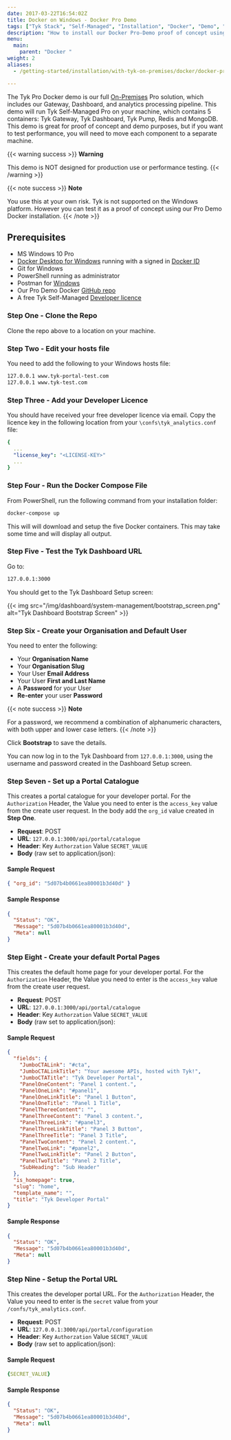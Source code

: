 ```yaml
---
date: 2017-03-22T16:54:02Z
title: Docker on Windows - Docker Pro Demo
tags: ["Tyk Stack", "Self-Managed", "Installation", "Docker", "Demo", "Windows"]
description: "How to install our Docker Pro-Demo proof of concept using Docker on Windows"
menu:
  main:
    parent: "Docker "
weight: 2
aliases:
  - /getting-started/installation/with-tyk-on-premises/docker/docker-pro-demo/docker-pro-demo-windows/

---
```


The Tyk Pro Docker demo is our full [On-Premises](https://tyk.io/api-gateway/on-premise/) Pro solution, which includes our Gateway, Dashboard, and analytics processing pipeline. This demo will run Tyk Self-Managed Pro on your machine, which contains 5 containers: Tyk Gateway, Tyk Dashboard, Tyk Pump, Redis and MongoDB. This demo is great for proof of concept and demo purposes, but if you want to test performance, you will need to move each component to a separate machine.

{{< warning success >}}
**Warning**  

This demo is NOT designed for production use or performance testing. 
{{< /warning >}}

{{< note success >}}
**Note**  

You use this at your own risk. Tyk is not supported on the Windows platform. However you can test it as a proof of concept using our Pro Demo Docker installation.
{{< /note >}}

## Prerequisites

- MS Windows 10 Pro
- [Docker Desktop for Windows](https://docs.docker.com/docker-for-windows/install/) running with a signed in [Docker ID](https://docs.docker.com/docker-id/)
- Git for Windows
- PowerShell running as administrator
- Postman for [Windows](https://www.getpostman.com/downloads/)
- Our Pro Demo Docker [GitHub repo](https://github.com/TykTechnologies/tyk-pro-docker-demo)
- A free Tyk Self-Managed [Developer licence](https://tyk.io/product/tyk-on-premises-free-edition/)

### Step One - Clone the Repo

Clone the repo above to a location on your machine.

### Step Two - Edit your hosts file

You need to add the following to your Windows hosts file:

```bash
127.0.0.1 www.tyk-portal-test.com
127.0.0.1 www.tyk-test.com
```

### Step Three - Add your Developer Licence

You should have received your free developer licence via email. Copy the licence key in the following location from your `\confs\tyk_analytics.conf` file:

```yaml
{
  ...
  "license_key": "<LICENSE-KEY>"
  ...
}
```

### Step Four - Run the Docker Compose File

From PowerShell, run the following command from your installation folder:

```bash
docker-compose up
```

This will will download and setup the five Docker containers. This may take some time and will display all output.

### Step Five - Test the Tyk Dashboard URL

Go to:

```bash
127.0.0.1:3000
```

You should get to the Tyk Dashboard Setup screen:

{{< img src="/img/dashboard/system-management/bootstrap_screen.png" alt="Tyk Dashboard Bootstrap Screen" >}}

### Step Six - Create your Organisation and Default User

You need to enter the following:

- Your **Organisation Name**
- Your **Organisation Slug**
- Your User **Email Address**
- Your User **First and Last Name**
- A **Password** for your User
- **Re-enter** your user **Password**

{{< note success >}}
**Note**  

For a password, we recommend a combination of alphanumeric characters, with both upper and lower case
letters.
{{< /note >}}

Click **Bootstrap** to save the details.

You can now log in to the Tyk Dashboard from `127.0.0.1:3000`, using the username and password created in the Dashboard Setup screen.

### Step Seven - Set up a Portal Catalogue

This creates a portal catalogue for your developer portal. For the `Authorization` Header, the Value you need to enter is the `access_key` value from the create user request. In the body add the `org_id` value created in **Step One**.

- **Request**: POST
- **URL**: `127.0.0.1:3000/api/portal/catalogue`
- **Header**: Key `Authorzation` Value `SECRET_VALUE`
- **Body** (raw set to application/json):

#### Sample Request

```json
{ "org_id": "5d07b4b0661ea80001b3d40d" }
```

#### Sample Response

```json
{
  "Status": "OK",
  "Message": "5d07b4b0661ea80001b3d40d",
  "Meta": null
}
```

### Step Eight - Create your default Portal Pages

This creates the default home page for your developer portal. For the `Authorization` Header, the Value you need to enter is the `access_key` value from the create user request.

- **Request**: POST
- **URL**: `127.0.0.1:3000/api/portal/catalogue`
- **Header**: Key `Authorzation` Value `SECRET_VALUE`
- **Body** (raw set to application/json):

#### Sample Request

```json
{
  "fields": {
    "JumboCTALink": "#cta",
    "JumboCTALinkTitle": "Your awesome APIs, hosted with Tyk!",
    "JumboCTATitle": "Tyk Developer Portal",
    "PanelOneContent": "Panel 1 content.",
    "PanelOneLink": "#panel1",
    "PanelOneLinkTitle": "Panel 1 Button",
    "PanelOneTitle": "Panel 1 Title",
    "PanelThereeContent": "",
    "PanelThreeContent": "Panel 3 content.",
    "PanelThreeLink": "#panel3",
    "PanelThreeLinkTitle": "Panel 3 Button",
    "PanelThreeTitle": "Panel 3 Title",
    "PanelTwoContent": "Panel 2 content.",
    "PanelTwoLink": "#panel2",
    "PanelTwoLinkTitle": "Panel 2 Button",
    "PanelTwoTitle": "Panel 2 Title",
    "SubHeading": "Sub Header"
  },
  "is_homepage": true,
  "slug": "home",
  "template_name": "",
  "title": "Tyk Developer Portal"
}
```

#### Sample Response

```json
{
  "Status": "OK",
  "Message": "5d07b4b0661ea80001b3d40d",
  "Meta": null
}
```

### Step Nine - Setup the Portal URL

This creates the developer portal URL. For the `Authorization` Header, the Value you need to enter is the `secret` value from your `/confs/tyk_analytics.conf`.

- **Request**: POST
- **URL**: `127.0.0.1:3000/api/portal/configuration`
- **Header**: Key `Authorzation` Value `SECRET_VALUE`
- **Body** (raw set to application/json):

#### Sample Request

```yaml
{SECRET_VALUE}
```

#### Sample Response

```json
{
  "Status": "OK",
  "Message": "5d07b4b0661ea80001b3d40d",
  "Meta": null
}
```
